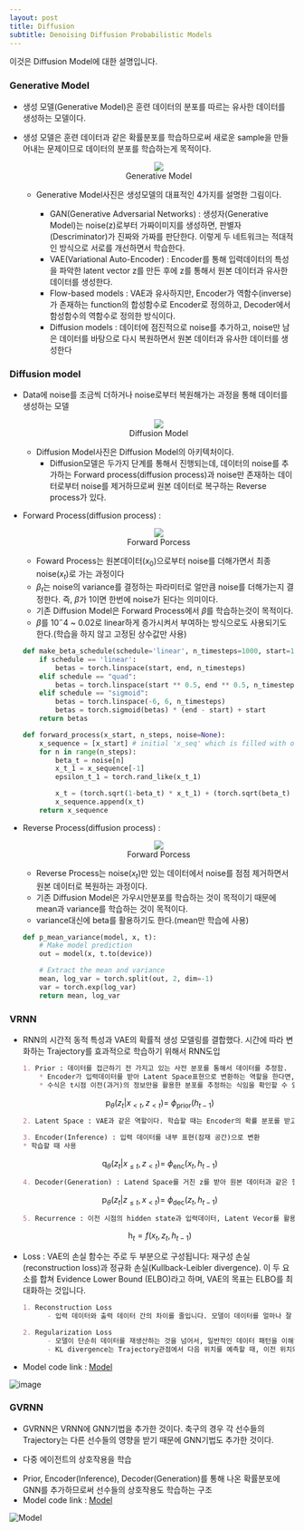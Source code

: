 ```yaml
---
layout: post
title: Diffusion
subtitle: Denoising Diffusion Probabilistic Models
---
```


이것은 Diffusion Model에 대한 설명입니다. 


### Generative Model
- 생성 모델(Generative Model)은 훈련 데이터의 분포를 따르는 유사한 데이터를 생성하는 모델이다.
- 생성 모델은 훈련 데이터과 같은 확률분포를 학습하므로써 새로운 sample을 만들어내는 문제이므로 데이터의 분포를 학습하는게 목적이다.

    <p align="center">
      <img src="https://image.slidesharecdn.com/pr409-221030173906-b096ada2/75/pr409-denoising-diffusion-probabilistic-models-8-2048.jpg?cb=1684179188">
      <br>
      Generative Model
    </p>
      
    - Generative Model사진은 생성모델의 대표적인 4가지를 설명한 그림이다.
      
        - GAN(Generative Adversarial Networks) : 생성자(Generative Model)는 noise(z)로부터 가짜이미지를 생성하면, 판별자(Descriminator)가 진짜와 가짜를 판단한다. 이렇게 두 네트워크는 적대적인 방식으로 서로를 개선하면서 학습한다.
        - VAE(Variational Auto-Encoder) : Encoder를 통해 입력데이터의 특성을 파악한 latent vector z를 만든 후에 z를 통해서 원본 데이터과 유사한 데이터를 생성한다. 
        - Flow-based models : VAE과 유사하지만, Encoder가 역함수(inverse)가 존재하는 function의 합성함수로 Encoder로 정의하고, Decoder에서 함성함수의 역함수로 정의한 방식이다.
        - Diffusion models : 데이터에 점진적으로 noise를 추가하고, noise만 남은 데이터를 바탕으로 다시 복원하면서 원본 데이터과 유사한 데이터를 생성한다

### Diffusion model
- Data에 noise를 조금씩 더하거나 noise로부터 복원해가는 과정을 통해 데이터를 생성하는 모델

    <p align="center">
      <img src="../assets/img/Diffusion image.JPG">
      <br>
      Diffusion Model
    </p>
      
    - Diffusion Model사진은 Diffusion Model의 아키텍처이다.
        - Diffusion모델은 두가지 단계를 통해서 진행되는데, 데이터의 noise를 추가하는 Forward process(diffusion process)과 noise만 존재하는 데이터로부터 noise를 제거하므로써 원본 데이터로 복구하는 Reverse process가 있다.


- Forward Process(diffusion process) : 
    <p align="center">
      <img src="https://img1.daumcdn.net/thumb/R1280x0/scode=mtistory2&fname=https%3A%2F%2Fblog.kakaocdn.net%2Fdn%2FbBxn8h%2FbtrNwGmvbn9%2F43ZTjDwWXkrda4cQlhmpEK%2Fimg.png">
      <br>
      Forward Porcess
    </p>

    - Foward Process는 원본데이터($x_0$)으로부터 noise를 더해가면서 최종 noise($x_t$)로 가는 과정이다
    - $\beta_t$는 noise의 variance를 결정하는 파라미터로 얼만큼 noise를 더해가는지 결정한다. 즉, $\beta$가 1이면 한번에 noise가 된다는 의미이다.
    - 기존 Diffusion Model은 Forward Process에서 $\beta$를 학습하는것이 목적이다.
    * $\beta$를 $10^-4$ ~ 0.02로 linear하게 증가시켜서 부여하는 방식으로도 사용되기도 한다.(학습을 하지 않고 고정된 상수값만 사용)

    ```python
    def make_beta_schedule(schedule='linear', n_timesteps=1000, start=1e-4, end=0.02):
        if schedule == 'linear':
            betas = torch.linspace(start, end, n_timesteps)
        elif schedule == "quad":
            betas = torch.linspace(start ** 0.5, end ** 0.5, n_timesteps) ** 2
        elif schedule == "sigmoid":
            betas = torch.linspace(-6, 6, n_timesteps)
            betas = torch.sigmoid(betas) * (end - start) + start
        return betas
    
    def forward_process(x_start, n_steps, noise=None):
        x_sequence = [x_start] # initial 'x_seq' which is filled with original data at first.
        for n in range(n_steps):
            beta_t = noise[n]
            x_t_1 = x_sequence[-1]
            epsilon_t_1 = torch.rand_like(x_t_1)
    
            x_t = (torch.sqrt(1-beta_t) * x_t_1) + (torch.sqrt(beta_t) * epsilon_t_1)
            x_sequence.append(x_t)
        return x_sequence
    ```
    
- Reverse Process(diffusion process) : 
    <p align="center">
      <img src="https://img1.daumcdn.net/thumb/R1280x0/scode=mtistory2&fname=https%3A%2F%2Fblog.kakaocdn.net%2Fdn%2FbBxn8h%2FbtrNwGmvbn9%2F43ZTjDwWXkrda4cQlhmpEK%2Fimg.png">
      <br>
      Forward Porcess
    </p>

    - Reverse Process는 noise($x_t$)만 있는 데이터에서 noise를 점점 제거하면서 원본 데이터로 복원하는 과정이다.
    - 기존 Diffusion Model은 가우시안분포를 학습하는 것이 목적이기 때문에 mean과 variance를 학습하는 것이 목적이다.
    * variance대신에 beta를 활용하기도 한다.(mean만 학습에 사용)

    ```python
    def p_mean_variance(model, x, t):
        # Make model prediction
        out = model(x, t.to(device))
    
        # Extract the mean and variance
        mean, log_var = torch.split(out, 2, dim=-1)
        var = torch.exp(log_var)
        return mean, log_var
    ```
### VRNN
- RNN의 시간적 동적 특성과 VAE의 확률적 생성 모델링를 결합했다. 시간에 따라 변화하는 Trajectory를 효과적으로 학습하기 위해서 RNN도입
  
  ```markdown
  1. Prior : 데이터를 접근하기 전 가지고 있는 사전 분포를 통해서 데이터를 추정함.
      * Encoder가 입력데이터를 받아 Latent Space표현으로 변환하는 역할을 한다면, Prior은 Latent Space에 대한 전체적인 구조            와 분포를 정의함으로써 데이터를 생성할 때 일반화능력을 향상시킬 수 있다.
      * 수식은 t시점 이전(과거)의 정보만을 활용한 분포를 추정하는 식임을 확인할 수 있다.
  ```

  $$\ \text{p}_{\theta}(z_t | x_{<t}, z_{<t}) = \ \phi_{\text{prior}}(h_{t-1})$$

  ```markdown
  2. Latent Space : VAE과 같은 역할이다. 학습할 때는 Encoder의 확률 분포를 받고, 데이터 생성할 때는 Prior의 확률분포를 받는다.
  
  3. Encoder(Inference) : 입력 데이터를 내부 표현(잠재 공간)으로 변환
  * 학습할 때 사용
  ```
  
  $$\ \text{q}_{\theta}(z_t | x_{\leq t}, z_{<t}) = \ \phi_{\text{enc}}(x_t,h_{t-1})$$

  ```markdown
  4. Decoder(Generation) : Latend Space를 거친 z를 받아 원본 데이터과 같은 형태로 재구성
  ```
  
  $$\ \text{p}_{\theta}(z_t | z_{\leq t}, x_{<t}) = \ \phi_{\text{dec}}(z_t,h_{t-1})$$
  
  ```markdown
  5. Recurrence : 이전 시점의 hidden state과 입력데이터, Latent Vecor를 활용하여 현재 시점의 hidden state를 업데이터하는 과정이다
  ```
  
  $$\ \text{h}_t = f(x_t, z_t, h_{t-1})$$
  
- Loss : VAE의 손실 함수는 주로 두 부분으로 구성됩니다: 재구성 손실(reconstruction loss)과 정규화 손실(Kullback-Leibler divergence). 이 두 요소를 합쳐 Evidence Lower Bound (ELBO)라고 하며, VAE의 목표는 ELBO를 최대화하는 것입니다.
  
  ```markdown
  1. Reconstruction Loss
        - 입력 데이터와 출력 데이터 간의 차이를 줄입니다. 모델이 데이터를 얼마나 잘 재구성하는지 측정하는 지표
  
  2. Regularization Loss
        - 모델이 단순히 데이터를 재생산하는 것을 넘어서, 일반적인 데이터 패턴을 이해하고 새로운 데이터를 생성할 수 있게 하는 정규화 역할(입력 데이터의 복사본 생성 방지)
        - KL divergence는 Trajectory관점에서 다음 위치를 예측할 때, 이전 위치와 동일한 위치를 생성하지 않도록 하기 위한 것과 유사합니다. 즉, 모델이 데이터의 다양성을 유지하고 예측 가능한 패턴을 학습하도록 유도합니다.
  ```
  
- Model code link : [Model](https://github.com/emited/VariationalRecurrentNeuralNetwork/blob/master/model.py)
  

![image](https://github.com/GunHeeJoe/GunHeeJoe.github.io/assets/112679136/19c89399-9ba1-463e-8867-ea61078dec90)




### GVRNN
- GVRNN은 VRNN에 GNN기법을 추가한 것이다. 축구의 경우 각 선수들의 Trajectory는 다른 선수들의 영향을 받기 때문에 GNN기법도 추가한 것이다.
* 다중 에이전트의 상호작용을 학습
- Prior, Encoder(Inference), Decoder(Generation)를 통해 나온 확률분포에 GNN를 추가하므로써 선수들의 상호작용도 학습하는 구조
- Model code link : [Model](https://github.com/keisuke198619/C-OBSO/blob/main/vrnn/models/gvrnn.py)
  

![Model](https://github.com/GunHeeJoe/GunHeeJoe.github.io/assets/112679136/605202a0-3cf4-422e-87f5-fa1f8932cfcb)

